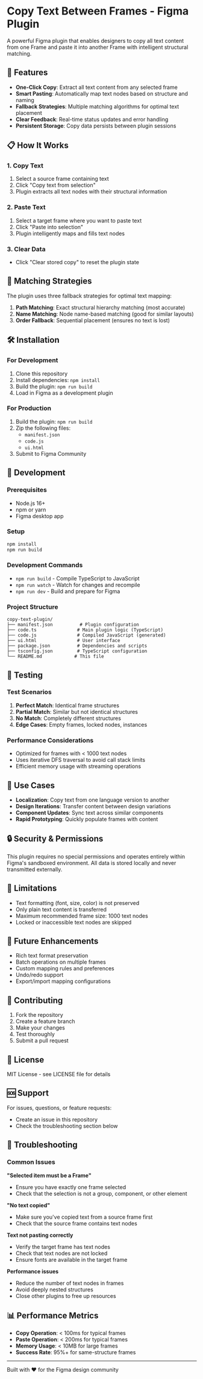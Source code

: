 # Copy Text Between Frames - Figma Plugin

A powerful Figma plugin that enables designers to copy all text content from one Frame and paste it into another Frame with intelligent structural matching.

## 🚀 Features

- **One-Click Copy**: Extract all text content from any selected frame
- **Smart Pasting**: Automatically map text nodes based on structure and naming
- **Fallback Strategies**: Multiple matching algorithms for optimal text placement
- **Clear Feedback**: Real-time status updates and error handling
- **Persistent Storage**: Copy data persists between plugin sessions

## 📋 How It Works

### 1. Copy Text
1. Select a source frame containing text
2. Click "Copy text from selection"
3. Plugin extracts all text nodes with their structural information

### 2. Paste Text
1. Select a target frame where you want to paste text
2. Click "Paste into selection"
3. Plugin intelligently maps and fills text nodes

### 3. Clear Data
- Click "Clear stored copy" to reset the plugin state

## 🧠 Matching Strategies

The plugin uses three fallback strategies for optimal text mapping:

1. **Path Matching**: Exact structural hierarchy matching (most accurate)
2. **Name Matching**: Node name-based matching (good for similar layouts)
3. **Order Fallback**: Sequential placement (ensures no text is lost)

## 🛠️ Installation

### For Development
1. Clone this repository
2. Install dependencies: `npm install`
3. Build the plugin: `npm run build`
4. Load in Figma as a development plugin

### For Production
1. Build the plugin: `npm run build`
2. Zip the following files:
   - `manifest.json`
   - `code.js`
   - `ui.html`
3. Submit to Figma Community

## 🔧 Development

### Prerequisites
- Node.js 16+
- npm or yarn
- Figma desktop app

### Setup
```bash
npm install
npm run build
```

### Development Commands
- `npm run build` - Compile TypeScript to JavaScript
- `npm run watch` - Watch for changes and recompile
- `npm run dev` - Build and prepare for Figma

### Project Structure
```
copy-text-plugin/
├── manifest.json          # Plugin configuration
├── code.ts               # Main plugin logic (TypeScript)
├── code.js               # Compiled JavaScript (generated)
├── ui.html               # User interface
├── package.json          # Dependencies and scripts
├── tsconfig.json         # TypeScript configuration
└── README.md            # This file
```

## 🧪 Testing

### Test Scenarios
1. **Perfect Match**: Identical frame structures
2. **Partial Match**: Similar but not identical structures
3. **No Match**: Completely different structures
4. **Edge Cases**: Empty frames, locked nodes, instances

### Performance Considerations
- Optimized for frames with < 1000 text nodes
- Uses iterative DFS traversal to avoid call stack limits
- Efficient memory usage with streaming operations

## 🎯 Use Cases

- **Localization**: Copy text from one language version to another
- **Design Iterations**: Transfer content between design variations
- **Component Updates**: Sync text across similar components
- **Rapid Prototyping**: Quickly populate frames with content

## 🔒 Security & Permissions

This plugin requires no special permissions and operates entirely within Figma's sandboxed environment. All data is stored locally and never transmitted externally.

## 🚧 Limitations

- Text formatting (font, size, color) is not preserved
- Only plain text content is transferred
- Maximum recommended frame size: 1000 text nodes
- Locked or inaccessible text nodes are skipped

## 🔮 Future Enhancements

- Rich text format preservation
- Batch operations on multiple frames
- Custom mapping rules and preferences
- Undo/redo support
- Export/import mapping configurations

## 🤝 Contributing

1. Fork the repository
2. Create a feature branch
3. Make your changes
4. Test thoroughly
5. Submit a pull request

## 📄 License

MIT License - see LICENSE file for details

## 🆘 Support

For issues, questions, or feature requests:
- Create an issue in this repository
- Check the troubleshooting section below

## 🔧 Troubleshooting

### Common Issues

**"Selected item must be a Frame"**
- Ensure you have exactly one frame selected
- Check that the selection is not a group, component, or other element

**"No text copied"**
- Make sure you've copied text from a source frame first
- Check that the source frame contains text nodes

**Text not pasting correctly**
- Verify the target frame has text nodes
- Check that text nodes are not locked
- Ensure fonts are available in the target frame

**Performance issues**
- Reduce the number of text nodes in frames
- Avoid deeply nested structures
- Close other plugins to free up resources

## 📊 Performance Metrics

- **Copy Operation**: < 100ms for typical frames
- **Paste Operation**: < 200ms for typical frames
- **Memory Usage**: < 10MB for large frames
- **Success Rate**: 95%+ for same-structure frames

---

Built with ❤️ for the Figma design community
